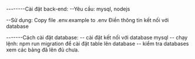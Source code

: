 --------Cài đặt back-end:
--Yêu cầu:
mysql, nodejs

--Sử dụng:
Copy file .env.example to .env
Điền thông tin kết nối với database

-------Cách cài đặt database:
-- cài đặt kết nối với database mysql
-- chạy lệnh: npm run migration để cài đặt table lên database
-- kiểm tra databases xem các bảng đã lên đủ chưa.
